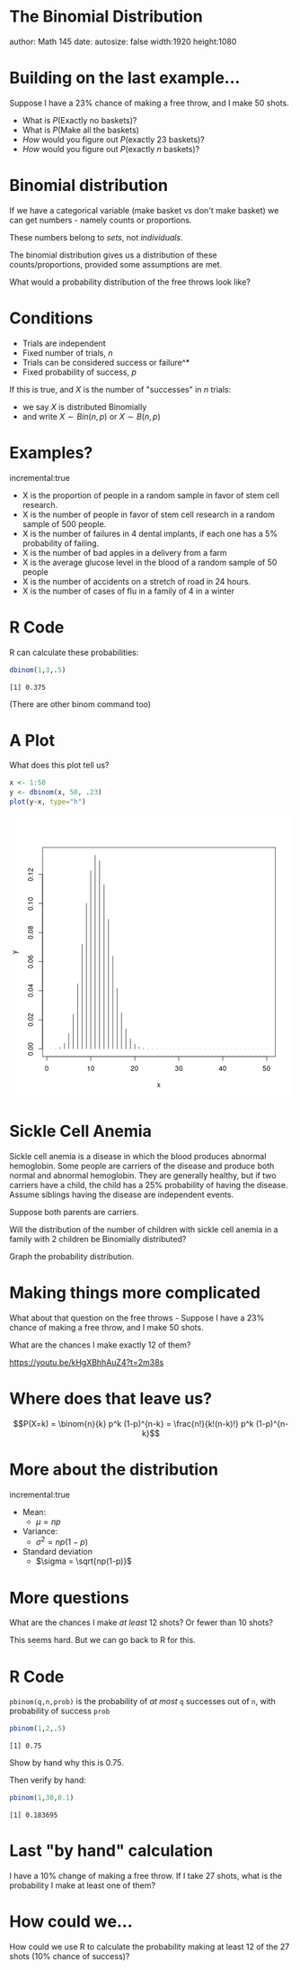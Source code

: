 The Binomial Distribution
========================================================
author: Math 145
date:
autosize: false
width:1920
height:1080

Building on the last example... 
===
Suppose I have a 23% chance of making a free throw, and I make 50 shots.

* What is $P(\text{Exactly no baskets})$?
* What is $P(\text{Make all the baskets})$
* *How* would you figure out $P(\text{exactly 23 baskets})$?
* *How* would you figure out $P(\text{exactly } n \text{ baskets})$?

Binomial distribution
===
If we have a categorical variable (make basket vs don't make basket) we can get numbers - namely counts or proportions.

These numbers belong to *sets*, not *individuals*.

The binomial distribution gives us a distribution of these counts/proportions, provided some assumptions are met.

What would a probability distribution of the free throws look like?

Conditions
===
* Trials are independent
* Fixed number of trials, $n$
* Trials can be considered success or failure^*
* Fixed probability of success, $p$


If this is true, and $X$ is the number of "successes" in $n$ trials:
* we say $X$ is distributed Binomially
* and write $X \sim Bin(n,p)$ or $X \sim B(n,p)$

Examples?
===
incremental:true

* X is the proportion of people in a random sample in favor of stem cell research.
* X is the number of people in favor of stem cell research in a random sample of 500 people.
* X is the number of failures in 4 dental implants, if each one has a 5% probability of failing.
* X is the number of bad apples in a delivery from a farm
* X is the average glucose level in the blood of a random sample of 50 people
* X is the number of accidents on a stretch of road in 24 hours.
* X is the number of cases of flu in a family of 4 in a winter

R Code
===
R can calculate these probabilities:


```r
dbinom(1,3,.5)
```

```
[1] 0.375
```

(There are other binom command too)

A Plot
===
What does this plot tell us?


```r
x <- 1:50
y <- dbinom(x, 50, .23)
plot(y~x, type="h")
```

![plot of chunk unnamed-chunk-2](binomial-figure/unnamed-chunk-2-1.png)

Sickle Cell Anemia
===
Sickle cell anemia is a disease in which the blood produces abnormal hemoglobin. Some people are carriers of the disease and produce both normal and abnormal hemoglobin. They are generally healthy, but if two carriers have a child, the child has a 25% probability of having the disease. Assume siblings having the disease are independent events.

Suppose both parents are carriers.

Will the distribution of the number of children with sickle cell anemia in a family with 2 children be Binomially distributed?

Graph the probability distribution.

Making things more complicated
===
What about that question on the free throws - 
Suppose I have a 23% chance of making a free throw, and I make 50 shots.

What are the chances I make exactly 12 of them?

https://youtu.be/kHgXBhhAuZ4?t=2m38s

Where does that leave us?
===

$$P(X=k) = \binom{n}{k} p^k (1-p)^{n-k} = \frac{n!}{k!(n-k)!} p^k (1-p)^{n-k}$$

More about the distribution
===
incremental:true

* Mean:
  * $\mu = np$
* Variance:
  * $\sigma^2 = np(1-p)$
* Standard deviation
  * $\sigma = \sqrt{np(1-p)}$

More questions
===
What are the chances I make *at least* 12 shots? Or fewer than 10 shots?

This seems hard. But we can go back to R for this.

R Code
===

`pbinom(q,n,prob)` is the probability of *at most* `q` successes out of `n`, with probability of success `prob`


```r
pbinom(1,2,.5)
```

```
[1] 0.75
```

Show by hand why this is 0.75.

Then verify by hand:


```r
pbinom(1,30,0.1)
```

```
[1] 0.183695
```


Last "by hand" calculation
===

I have a 10\% change of making a free throw. If I take 27 shots, what is the probability I make at least one of them?

How could we...
===
How could we use R to calculate the probability making at least 12 of the 27 shots (10\% chance of success)?
